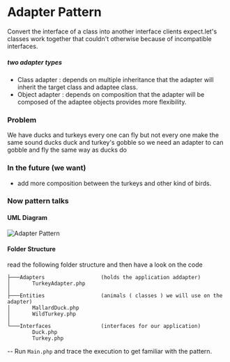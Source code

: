 # Adapter Pattern
Convert the interface of a class into another interface clients expect.let's classes work together that couldn't otherwise because of incompatible interfaces.
##### two adapter types 
- Class adapter : depends on multiple inheritance that the adapter will inherit the target class and adaptee class.
- Object adapter : depends on composition that the adapter will be composed of the adaptee objects provides more flexibility.

### Problem
We have ducks and turkeys every one can fly but not every one make the same sound ducks duck and turkey's gobble so we need an adapter to can gobble and fly the same way as ducks do

### In the future (we want)
- add more composition between the turkeys and other kind of birds.

### Now pattern talks

#### UML Diagram
![Adapter Pattern](http://www.objectsbydesign.com/books/images/HF-AdapterUML.jpg)
#### Folder Structure
read the following folder structure and then have a look on the code
```
├───Adapters                  (holds the application addapter)
│       TurkeyAdapter.php
│
├───Entities                  (animals ( classes ) we will use on the adapter)
│       MallardDuck.php
│       WildTurkey.php
│
└───Interfaces                (interfaces for our application)
        Duck.php
        Turkey.php

```

-- Run `Main.php` and trace the execution to get familiar with the pattern.
